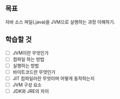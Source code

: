 ## 목표
자바 소스 파일(.java)을 JVM으로 실행하는 과정 이해하기.

## 학습할 것
- [ ] JVM이란 무엇인가
- [ ] 컴파일 하는 방법
- [ ] 실행하는 방법
- [ ] 바이트코드란 무엇인가
- [ ] JIT 컴파일러란 무엇이며 어떻게 동작하는지
- [ ] JVM 구성 요소
- [ ] JDK와 JRE의 차이
